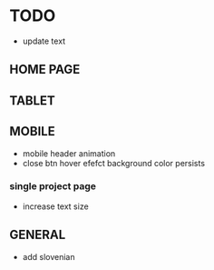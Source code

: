 # TODO
- update text

## HOME PAGE

## TABLET
## MOBILE
- mobile header animation
- close btn hover efefct background color persists
### single project page
- increase text size
## GENERAL
- add slovenian
